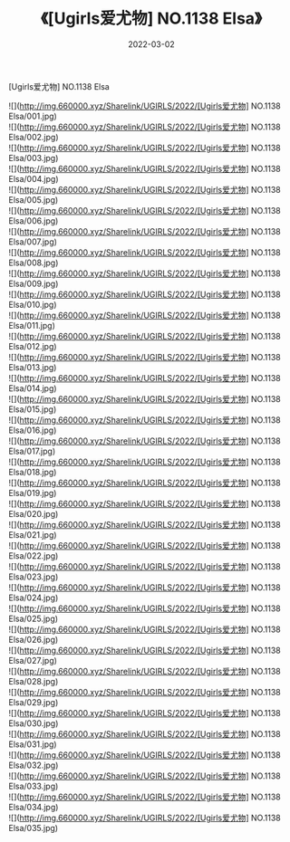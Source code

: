 ﻿---
layout: post
title:  《[Ugirls爱尤物] NO.1138 Elsa》
date:   2022-03-02
img: http://img.660000.xyz/Sharelink/UGIRLS/2022/[Ugirls爱尤物] NO.1138 Elsa/000.jpg
categories: [美女, 清纯, 唯美]
---

[Ugirls爱尤物] NO.1138 Elsa

 ![](http://img.660000.xyz/Sharelink/UGIRLS/2022/[Ugirls爱尤物] NO.1138 Elsa/001.jpg) <br>![](http://img.660000.xyz/Sharelink/UGIRLS/2022/[Ugirls爱尤物] NO.1138 Elsa/002.jpg) <br>![](http://img.660000.xyz/Sharelink/UGIRLS/2022/[Ugirls爱尤物] NO.1138 Elsa/003.jpg) <br>![](http://img.660000.xyz/Sharelink/UGIRLS/2022/[Ugirls爱尤物] NO.1138 Elsa/004.jpg) <br>![](http://img.660000.xyz/Sharelink/UGIRLS/2022/[Ugirls爱尤物] NO.1138 Elsa/005.jpg) <br>![](http://img.660000.xyz/Sharelink/UGIRLS/2022/[Ugirls爱尤物] NO.1138 Elsa/006.jpg) <br>![](http://img.660000.xyz/Sharelink/UGIRLS/2022/[Ugirls爱尤物] NO.1138 Elsa/007.jpg) <br>![](http://img.660000.xyz/Sharelink/UGIRLS/2022/[Ugirls爱尤物] NO.1138 Elsa/008.jpg) <br>![](http://img.660000.xyz/Sharelink/UGIRLS/2022/[Ugirls爱尤物] NO.1138 Elsa/009.jpg) <br>![](http://img.660000.xyz/Sharelink/UGIRLS/2022/[Ugirls爱尤物] NO.1138 Elsa/010.jpg) <br>![](http://img.660000.xyz/Sharelink/UGIRLS/2022/[Ugirls爱尤物] NO.1138 Elsa/011.jpg) <br>![](http://img.660000.xyz/Sharelink/UGIRLS/2022/[Ugirls爱尤物] NO.1138 Elsa/012.jpg) <br>![](http://img.660000.xyz/Sharelink/UGIRLS/2022/[Ugirls爱尤物] NO.1138 Elsa/013.jpg) <br>![](http://img.660000.xyz/Sharelink/UGIRLS/2022/[Ugirls爱尤物] NO.1138 Elsa/014.jpg) <br>![](http://img.660000.xyz/Sharelink/UGIRLS/2022/[Ugirls爱尤物] NO.1138 Elsa/015.jpg) <br>![](http://img.660000.xyz/Sharelink/UGIRLS/2022/[Ugirls爱尤物] NO.1138 Elsa/016.jpg) <br>![](http://img.660000.xyz/Sharelink/UGIRLS/2022/[Ugirls爱尤物] NO.1138 Elsa/017.jpg) <br>![](http://img.660000.xyz/Sharelink/UGIRLS/2022/[Ugirls爱尤物] NO.1138 Elsa/018.jpg) <br>![](http://img.660000.xyz/Sharelink/UGIRLS/2022/[Ugirls爱尤物] NO.1138 Elsa/019.jpg) <br>![](http://img.660000.xyz/Sharelink/UGIRLS/2022/[Ugirls爱尤物] NO.1138 Elsa/020.jpg) <br>![](http://img.660000.xyz/Sharelink/UGIRLS/2022/[Ugirls爱尤物] NO.1138 Elsa/021.jpg) <br>![](http://img.660000.xyz/Sharelink/UGIRLS/2022/[Ugirls爱尤物] NO.1138 Elsa/022.jpg) <br>![](http://img.660000.xyz/Sharelink/UGIRLS/2022/[Ugirls爱尤物] NO.1138 Elsa/023.jpg) <br>![](http://img.660000.xyz/Sharelink/UGIRLS/2022/[Ugirls爱尤物] NO.1138 Elsa/024.jpg) <br>![](http://img.660000.xyz/Sharelink/UGIRLS/2022/[Ugirls爱尤物] NO.1138 Elsa/025.jpg) <br>![](http://img.660000.xyz/Sharelink/UGIRLS/2022/[Ugirls爱尤物] NO.1138 Elsa/026.jpg) <br>![](http://img.660000.xyz/Sharelink/UGIRLS/2022/[Ugirls爱尤物] NO.1138 Elsa/027.jpg) <br>![](http://img.660000.xyz/Sharelink/UGIRLS/2022/[Ugirls爱尤物] NO.1138 Elsa/028.jpg) <br>![](http://img.660000.xyz/Sharelink/UGIRLS/2022/[Ugirls爱尤物] NO.1138 Elsa/029.jpg) <br>![](http://img.660000.xyz/Sharelink/UGIRLS/2022/[Ugirls爱尤物] NO.1138 Elsa/030.jpg) <br>![](http://img.660000.xyz/Sharelink/UGIRLS/2022/[Ugirls爱尤物] NO.1138 Elsa/031.jpg) <br>![](http://img.660000.xyz/Sharelink/UGIRLS/2022/[Ugirls爱尤物] NO.1138 Elsa/032.jpg) <br>![](http://img.660000.xyz/Sharelink/UGIRLS/2022/[Ugirls爱尤物] NO.1138 Elsa/033.jpg) <br>![](http://img.660000.xyz/Sharelink/UGIRLS/2022/[Ugirls爱尤物] NO.1138 Elsa/034.jpg) <br>![](http://img.660000.xyz/Sharelink/UGIRLS/2022/[Ugirls爱尤物] NO.1138 Elsa/035.jpg) <br>